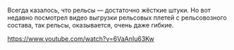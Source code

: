 Всегда казалось, что рельсы — достаточно жёсткие штуки. Но вот недавно посмотрел видео выгрузки рельсовых плетей с рельсовозного состава, так рельсы, оказывается, очень даже гибкие.

https://www.youtube.com/watch?v=6VaAnIu63Kw